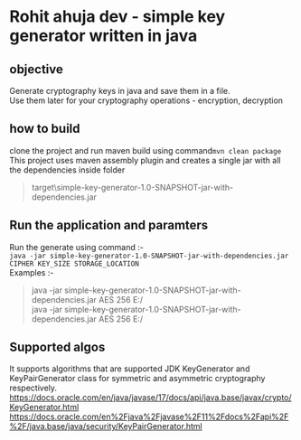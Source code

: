 # Rohit ahuja dev - simple key generator written in java

## objective
Generate cryptography keys in java and save them in a file. <br/>
Use them later for your cryptography operations - encryption, decryption

## how to build
clone the project and run maven build using command`mvn clean package`<br/>
This project uses maven assembly plugin and creates a single jar with all the dependencies inside folder 
> target\simple-key-generator-1.0-SNAPSHOT-jar-with-dependencies.jar

## Run the application and paramters
Run the generate using command :- <br/>
`java -jar simple-key-generator-1.0-SNAPSHOT-jar-with-dependencies.jar CIPHER KEY_SIZE STORAGE_LOCATION` <br/>
Examples :-
>java -jar simple-key-generator-1.0-SNAPSHOT-jar-with-dependencies.jar AES 256 E:/ <br/>
>java -jar simple-key-generator-1.0-SNAPSHOT-jar-with-dependencies.jar AES 256 E:/
## Supported algos
It supports algorithms that are supported JDK KeyGenerator and KeyPairGenerator class for symmetric and asymmetric cryptography respectively.<br/>
https://docs.oracle.com/en/java/javase/17/docs/api/java.base/javax/crypto/KeyGenerator.html <br/>
https://docs.oracle.com/en%2Fjava%2Fjavase%2F11%2Fdocs%2Fapi%2F%2F/java.base/java/security/KeyPairGenerator.html

